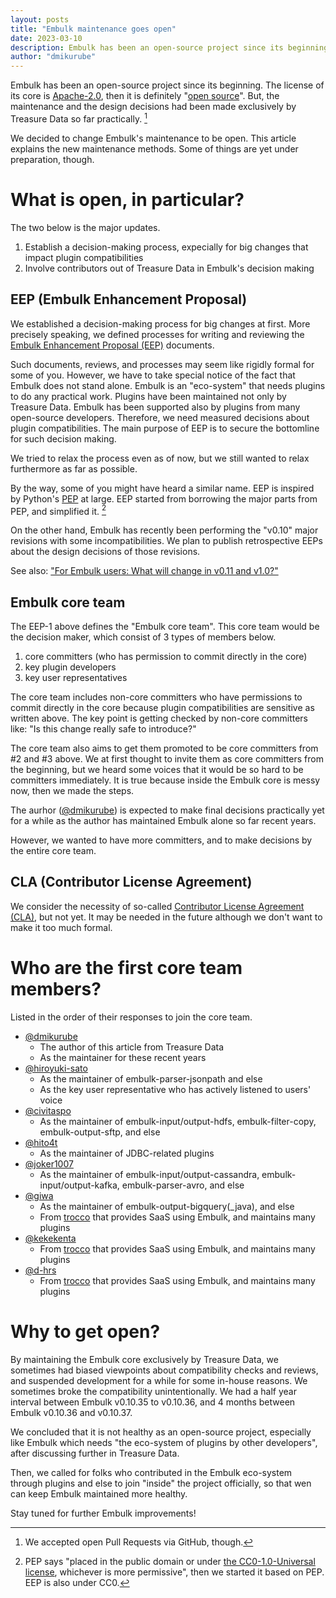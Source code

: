 ```yaml
---
layout: posts
title: "Embulk maintenance goes open"
date: 2023-03-10
description: Embulk has been an open-source project since its beginning. The license of its core is Apache-2.0, then it is definitely &quot;open source&quot;. But, the maintenance and the design decisions had been made exclusively by Treasure Data so far practically. We decided to change Embulk's maintenance to be open. This article explains the new maintenance methods. Some of things are yet under preparation, though.
author: "dmikurube"
---
```


Embulk has been an open-source project since its beginning. The license of its core is [Apache-2.0](https://www.apache.org/licenses/LICENSE-2.0), then it is definitely "[open source](https://opensource.org/osd)". But, the maintenance and the design decisions had been made exclusively by Treasure Data so far practically. [^pull-requests]

[^pull-requests]: We accepted open Pull Requests via GitHub, though.

We decided to change Embulk's maintenance to be open. This article explains the new maintenance methods. Some of things are yet under preparation, though.

What is open, in particular?
=============================

The two below is the major updates.

1. Establish a decision-making process, expecially for big changes that impact plugin compatibilities
2. Involve contributors out of Treasure Data in Embulk's decision making

EEP (Embulk Enhancement Proposal)
----------------------------------

We established a decision-making process for big changes at first. More precisely speaking, we defined processes for writing and reviewing the [Embulk Enhancement Proposal (EEP)](https://github.com/embulk/embulk/blob/master/docs/eeps/eep-0001.md) documents.

Such documents, reviews, and processes may seem like rigidly formal for some of you. However, we have to take special notice of the fact that Embulk does not stand alone. Embulk is an "eco-system" that needs plugins to do any practical work. Plugins have been maintained not only by Treasure Data. Embulk has been supported also by plugins from many open-source developers. Therefore, we need measured decisions about plugin compatibilities. The main purpose of EEP is to secure the bottomline for such decision making.

We tried to relax the process even as of now, but we still wanted to relax furthermore as far as possible.

By the way, some of you might have heard a similar name. EEP is inspired by Python's [PEP](https://peps.python.org/pep-0001/) at large. EEP started from borrowing the major parts from PEP, and simplified it. [^pep-cc0]

[^pep-cc0]: PEP says "placed in the public domain or under [the CC0-1.0-Universal license](https://creativecommons.org/publicdomain/zero/1.0/deed.en), whichever is more permissive", then we started it based on PEP. EEP is also under CC0.

On the other hand, Embulk has recently been performing the "v0.10" major revisions with some incompatibilities. We plan to publish retrospective EEPs about the design decisions of those revisions.

See also: ["For Embulk users: What will change in v0.11 and v1.0?"](https://www.embulk.org/articles/2021/04/27/changes-in-v0.11.html)

Embulk core team
-----------------

The EEP-1 above defines the "Embulk core team". This core team would be the decision maker, which consist of 3 types of members below.

1. core committers (who has permission to commit directly in the core)
2. key plugin developers
3. key user representatives

The core team includes non-core committers who have permissions to commit directly in the core because plugin compatibilities are sensitive as written above. The key point is getting checked by non-core committers like: "Is this change really safe to introduce?"

The core team also aims to get them promoted to be core committers from #2 and #3 above. We at first thought to invite them as core committers from the beginning, but we heard some voices that it would be so hard to be committers immediately. It is true because inside the Embulk core is messy now, then we made the steps.

The aurhor ([@dmikurube](https://github.com/dmikurube)) is expected to make final decisions practically yet for a while as the author has maintained Embulk alone so far recent years.

However, we wanted to have more committers, and to make decisions by the entire core team.

CLA (Contributor License Agreement)
------------------------------------

We consider the necessity of so-called [Contributor License Agreement (CLA)](https://en.wikipedia.org/wiki/Contributor_License_Agreement), but not yet. It may be needed in the future although we don't want to make it too much formal.

Who are the first core team members?
=====================================

Listed in the order of their responses to join the core team.

* [@dmikurube](https://github.com/dmikurube)
  * The author of this article from Treasure Data
  * As the maintainer for these recent years
* [@hiroyuki-sato](https://github.com/hiroyuki-sato)
  * As the maintainer of embulk-parser-jsonpath and else
  * As the key user representative who has actively listened to users' voice
* [@civitaspo](https://github.com/civitaspo)
  * As the maintainer of embulk-input/output-hdfs, embulk-filter-copy, embulk-output-sftp, and else
* [@hito4t](https://github.com/hito4t)
  * As the maintainer of JDBC-related plugins
* [@joker1007](https://github.com/joker1007)
  * As the maintainer of embulk-input/output-cassandra, embulk-input/output-kafka, embulk-parser-avro, and else
* [@giwa](https://github.com/giwa)
  * As the maintainer of embulk-output-bigquery(_java), and else
  * From [trocco](https://trocco.io/) that provides SaaS using Embulk, and maintains many plugins
* [@kekekenta](https://github.com/kekekenta)
  * From [trocco](https://trocco.io/) that provides SaaS using Embulk, and maintains many plugins
* [@d-hrs](https://github.com/d-hrs)
  * From [trocco](https://trocco.io/) that provides SaaS using Embulk, and maintains many plugins

Why to get open?
=================

By maintaining the Embulk core exclusively by Treasure Data, we sometimes had biased viewpoints about compatibility checks and reviews, and suspended development for a while for some in-house reasons. We sometimes broke the compatibility unintentionally. We had a half year interval between Embulk v0.10.35 to v0.10.36, and 4 months between Embulk v0.10.36 and v0.10.37.

We concluded that it is not healthy as an open-source project, especially like Embulk which needs "the eco-system of plugins by other developers", after discussing further in Treasure Data.

Then, we called for folks who contributed in the Embulk eco-system through plugins and else to join "inside" the project officially, so that wen can keep Embulk maintained more healthy.

Stay tuned for further Embulk improvements!
